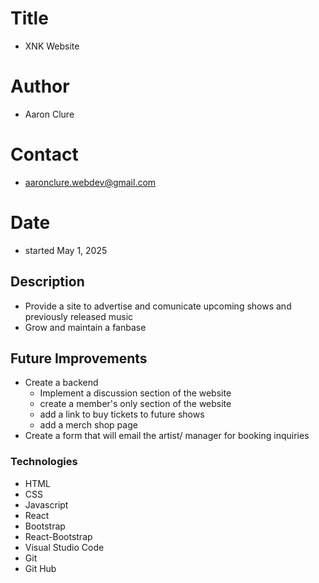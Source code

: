 # Title
- XNK Website
# Author
- Aaron Clure
# Contact
- aaronclure.webdev@gmail.com
# Date
- started May 1, 2025
## Description
- Provide a site to advertise and comunicate upcoming shows and previously released music
- Grow and maintain a fanbase

## Future Improvements
- Create a backend
    - Implement a discussion section of the website
    - create a member's only section of the website 
    - add a link to buy tickets to future shows
    - add a merch shop page
- Create a form that will email the artist/ manager for booking inquiries

### Technologies
- HTML
- CSS
- Javascript
- React
- Bootstrap
- React-Bootstrap
- Visual Studio Code
- Git
- Git Hub